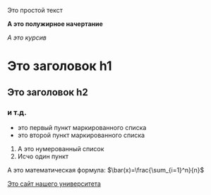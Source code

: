 Это простой текст

**А это полужирное начертание**

*А это курсив*

# Это заголовок h1

## Это заголовок h2

### и т.д.

- это первый пункт маркированного списка
- это второй пункт маркированного списка

1. А это нумерованный список
2. Исчо один пункт

А это математическая формула: $\bar(x)=\frac{\sum_{i=1}^n}{n}$

[Это сайт нашего университета](http://mguu.ru)
